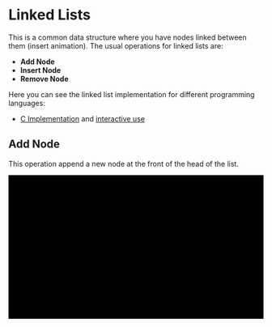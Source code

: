 # Linked Lists

This is a common data structure where you have nodes linked between them (insert animation). The usual operations for linked lists are:

- **Add Node**
- **Insert Node**
- **Remove Node**

Here you can see the linked list implementation for different programming languages:

- [C Implementation](./c/linkedList.c) and [interactive use](./c/main.c)

## Add Node

This operation append a new node at the front of the head of the list.

![Add Node](./addNode.gif)